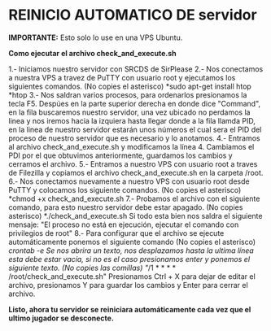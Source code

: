 # REINICIO AUTOMATICO DE servidor

**IMPORTANTE:** Esto solo lo use en una VPS Ubuntu.

**Como ejecutar el archivo check_and_execute.sh**

1.- Iniciamos nuestro servidor con SRCDS de SirPlease
2.- Nos conectamos a nuestra VPS a travez de PuTTY con usuario root y ejecutamos los siguientes comandos. (No copies el asterisco)
    *sudo apt-get install htop
	*htop
3.- Nos saldran varios procesos, para ordenarlos presionamos la tecla F5. Despúes en la parte superior derecha en donde dice "Command", en la fila buscaremos nuestro servidor, una vez ubicado no perdamos la linea y nos iremos hacia la izquiera hasta llegar donde a la fila llamda PID, en la linea de nuestro servidor estarán unos números el cual sera el PID del proceso de nuestro servidor que es necesario y lo anotamos.
4.- Entramos al archivo check_and_execute.sh y modificamos la línea 4. Cambiamos el PDI por el que obtuvimos anteriormente, guardamos los cambios y cerramos el archivo.
5.- Entramos a nuestro VPS con usuario root a traves de Filezilla y copiamos el archivo check_and_execute.sh en la carpeta /root.
6.- Nos conectamos nuevamente a nuestro VPS con usuario root desde PuTTY y colocamos los siguiente comandos. (No copies el asterisco)
    *chmod +x check_and_execute.sh
7.- Probamos el archivo con el siguiente comando, para esto nuestro servidor debe estar apagado. (No copies asterisco)
    *./check_and_execute.sh
	Si todo esta bien nos saldra el siguiente mensaje: "El proceso no está en ejecución, ejecutar el comando con privilegios de root"
8.- Para configurar que el archivo se ejecute automáticamente ponemos el siguiente comando (No copies el asterisco)
    *crontab -e
	Se nos abrira un texto, nos desplazamos hasta la ultima línea esta debe estar vacía, si no es el caso presionamos enter y ponemos el siguiente texto. (No copies las comillas)
	"*/1 * * * * /root/check_and_execute.sh"
	Presionamos Ctrl + X para dejar de editar el archivo, presionamos Y para guardar los cambios y Enter para cerrar el archivo.
	
**Listo, ahora tu servidor se reiniciara automáticamente cada vez que el ultimo jugador se desconecte.**